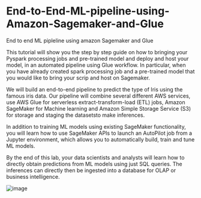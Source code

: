# End-to-End-ML-pipeline-using-Amazon-Sagemaker-and-Glue
End to end ML pipleline using amazon Sagemaker and Glue

This tutorial will show you the step by step guide on how to bringing your Pyspark processing jobs and pre-trained model and deploy and host your model, in an automated pipeline using Glue workflow. In particular, when you have already created spark processing job and a pre-trained model that you would like to bring your scrip and host on Sagemaker.

We will build an end-to-end pipeline to predict the type of Iris using the famous iris data. Our pipeline will combine several different AWS services, use AWS Glue for serverless extract-transform-load (ETL) jobs, Amazon SageMaker for Machine learning and Amazon Simple Storage Service (S3) for storage and staging the datasetsto make inferences.

In addition to training ML models using existing SageMaker functionality, you will learn how to use SageMaker APIs to launch an AutoPilot job from a Jupyter environment, which allows you to automatically build, train and tune ML models.

By the end of this lab, your data scientists and analysts will learn how to directly obtain predictions from ML models using just SQL queries. The inferences can directly then be ingested into a database for OLAP or business intelligence.

![image](https://user-images.githubusercontent.com/9032900/109739694-1bab3400-7c1e-11eb-96bf-160228bf505f.png)
